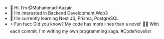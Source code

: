 - 👋 Hi, I’m @Muhammad-Auzair
- 👀 I’m interested in Backend Development,Web3 
- 🌱 I’m currently learning Nest JS, Prisma, PostgreSQL
- ⚡ Fun fact: Did you know? My code has more lines than a novel! 📜✨ With each commit, I'm writing my own programming saga. #CodeNovelist


